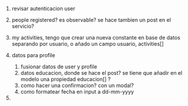 1. revisar autenticacion user
2. people registered? es observable? se hace tambien un post en el servicio?
3. my activities, tengo que crear una nueva constante en base de datos separando por usuario, o añado un campo usuario, activities[]
4. datos para profile
   1. fusionar datos de user y profile
   2. datos educacion, donde se hace el post? se tiene que añadir en el modelo una propiedad educacion[] ?
   3. como hacer una confirmacion? con un modal?
   4. como formatear fecha en input a dd-mm-yyyy

5. 